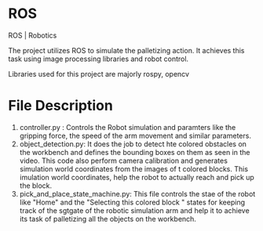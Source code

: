 # ROS
ROS | Robotics

The project utilizes ROS to simulate the palletizing action. It achieves this task using image processing libraries and robot control.

Libraries used for this project are majorly rospy, opencv

# File Description

1. controller.py : Controls the Robot simulation and paramters like the gripping force, the speed of the arm movement and similar parameters.
2. object_detection.py: It does the job to detect hte colored obstacles on the workbench and defines the bounding boxes on them as seen in the video. This code also perform camera calibration and generates simulation world coordinates from the images of t colored blocks. This imulation world coordinates, help the robot to actually reach and pick up the block.
3. pick_and_place_state_machine.py: This file controls the stae of the robot like "Home" and the "Selecting this colored block " states for keeping track of the sgtgate of the robotic simulation arm and help it to achieve its task of palletizing all the objects on the workbench.

